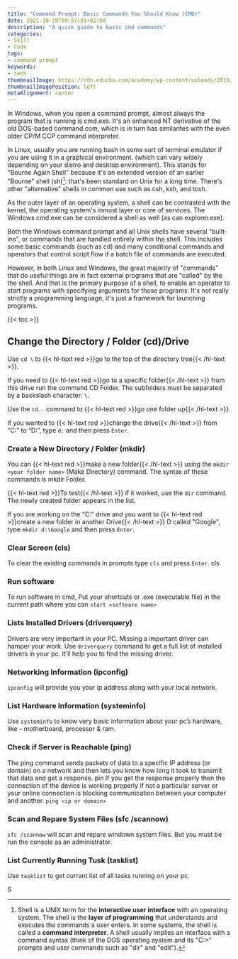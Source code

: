 ```yaml
---
title: "Command Prompt: Basic Commands You Should Know (CMD)"
date: 2021-10-18T09:57:01+02:00
description: "A quick guide to basic cmd commands"
categories:
- Skill
- Code
tags:
- command prompt
keywords:
- tech
thumbnailImage: https://cdn.educba.com/academy/wp-content/uploads/2019/05/What-is-CMD.jpg
thumbnailImagePosition: left
metaAlignment: center
---
```


In Windows, when you open a command prompt, almost always the program that is running is cmd.exe. It's an enhanced NT derivative of the old DOS-based command.com, which is in turn has similarites with the even older CP/M CCP command interpreter.<!--more-->

In Linux, usually you are running bash in some sort of terminal emulator if you are using it in a graphical environment. (which can vary widely depending on your distro and desktop environment). This stands for "Bourne Again Shell" because it's an extended version of an earlier "Bourne" shell (sh)[^shell]: that's been standard on Unix for a long time. There's other "alternative" shells in common use such as csh, ksh, and tcsh.
[^shell]: Shell is a UNIX term for the **interactive user interface** with an operating system. The shell is the **layer of programming** that understands and executes the commands a user enters. In some systems, the shell is called a **command interpreter**. A shell usually implies an interface with a command syntax (think of the DOS operating system and its "C:>" prompts and user commands such as "dir" and "edit").

As the outer layer of an operating system, a shell can be contrasted with the kernel, the operating system's inmost layer or core of services.
The Windows cmd.exe can be considered a shell as well (as can explorer.exe).

Both the Windows command prompt and all Unix shells have several "built-ins", or commands that are handled entirely within the shell. This includes some basic commands (such as cd) and many conditional commands and operators that control script flow if a batch file of commands are executed.

However, in both Linux and Windows, the great majority of "commands" that do useful things are in fact external programs that are "called" by the the shell. And that is the primary purpose of a shell, to enable an operator to start programs with specifying arguments for those programs. It's not really strictly a programming language, it's just a framework for launching programs.
<!--more-->
{{< toc >}}
## Change the Directory / Folder (cd)/Drive
Use `cd \` to {{< hl-text red >}}go to the top of the directory tree{{< /hl-text >}}.

If you need to {{< hl-text red >}}go to a specific folder{{< /hl-text >}} from this drive run the command CD Folder. The subfolders must be separated by a backslash character: `\`.

Use the `cd..` command to {{< hl-text red >}}go one folder up{{< /hl-text >}}.

If you wanted to {{< hl-text red >}}change the drive{{< /hl-text >}} from “C:” to “D:”, type `d:` and then press `Enter`.

### Create a New Directory / Folder (mkdir)

You can {{< hl-text red >}}make a new folder{{< /hl-text >}} using the `mkdir <your folder name>` (Make Directory) command. The syntax of these commands is mkdir Folder.

{{< hl-text red >}}To test{{< /hl-text >}} if it worked, use the `dir` command. The newly created folder appears in the list.

If you are working on the “C:” drive and you want to {{< hl-text red >}}create a new folder in another Drive{{< /hl-text >}} D called "Google", type `mkdir d:\Google` and then press `Enter`.

### Clear Screen (cls)
To clear the existing commands in prompts type `cls` and press `Enter`.
cls

### Run software
To run software in cmd, Put your shortcuts or .exe (executable file) in the current path where you can `start <softeare name>`

### Lists Installed Drivers (driverquery)
Drivers are very important in your PC. Missing a important driver can hamper your work. Use `driverquery` command to get a full list of installed drivers in your pc. It’ll help you to find the missing driver.

### Networking Information (ipconfig)
`ipconfig` will provide you your ip address along with your local network.

### List Hardware Information (systeminfo)
Use `systeminfo` to know very basic information about your pc’s hardware, like – motherboard, processor & ram.

### Check if Server is Reachable (ping)
The ping command sends packets of data to a specific IP address (or domain) on a network and then lets you know how long it took to transmit that data and get a response.
pin
If you get the response properly then the connection of the device is working properly if not a particular server or your online connection is blocking communication between your computer and another.
`ping <ip or domain>`

### Scan and Repare System Files (sfc /scannow)
`sfc /scannow` will scan and repare windown system files. But you must be run the console as an administrator.

### List Currently Running Tusk (tasklist)
Use `tasklist` to get currant list of all tasks running on your pc.


S

